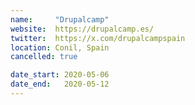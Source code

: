 ```yaml
---
name:     "Drupalcamp"
website:  https://drupalcamp.es/
twitter:  https://x.com/drupalcampspain
location: Conil, Spain
cancelled: true

date_start: 2020-05-06
date_end:   2020-05-12
---
```


